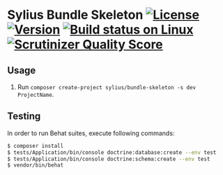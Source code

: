 # Sylius Bundle Skeleton [![License](https://img.shields.io/packagist/l/sylius/bundle-skeleton.svg)](https://packagist.org/packages/sylius/bundle-skeleton) [![Version](https://img.shields.io/packagist/v/sylius/bundle-skeleton.svg)](https://packagist.org/packages/sylius/bundle-skeleton) [![Build status on Linux](https://img.shields.io/travis/Sylius/BundleSkeleton/master.svg)](http://travis-ci.org/Sylius/BundleSkeleton) [![Scrutinizer Quality Score](https://img.shields.io/scrutinizer/g/Sylius/BundleSkeleton.svg)](https://scrutinizer-ci.com/g/Sylius/BundleSkeleton/)

## Usage

1. Run `composer create-project sylius/bundle-skeleton -s dev ProjectName`.

## Testing

In order to run Behat suites, execute following commands:

```bash
$ composer install
$ tests/Application/bin/console doctrine:database:create --env test
$ tests/Application/bin/console doctrine:schema:create --env test
$ vendor/bin/behat
```
